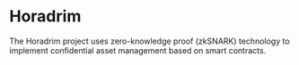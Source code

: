 # Horadrim
The Horadrim project uses zero-knowledge proof (zkSNARK) technology to implement confidential asset management based on smart contracts.
